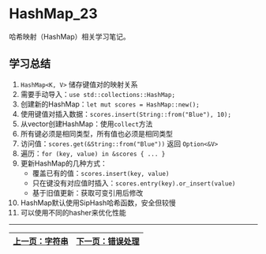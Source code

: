 # HashMap_23

哈希映射（HashMap）相关学习笔记。

## 学习总结

1. `HashMap<K, V>` 储存键值对的映射关系
2. 需要手动导入：`use std::collections::HashMap;`
3. 创建新的HashMap：`let mut scores = HashMap::new();`
4. 使用键值对插入数据：`scores.insert(String::from("Blue"), 10);`
5. 从vector创建HashMap：使用`collect`方法
6. 所有键必须是相同类型，所有值也必须是相同类型
7. 访问值：`scores.get(&String::from("Blue"))` 返回 `Option<&V>`
8. 遍历：`for (key, value) in &scores { ... }`
9. 更新HashMap的几种方式：
   - 覆盖已有的值：`scores.insert(key, value)`
   - 只在键没有对应值时插入：`scores.entry(key).or_insert(value)`
   - 基于旧值更新：获取可变引用后修改
10. HashMap默认使用SipHash哈希函数，安全但较慢
11. 可以使用不同的hasher来优化性能

---

| [上一页：字符串](../22_string/22_string.md) | [下一页：错误处理](../24_error/24_error.md) |
|------------------------|------------------------| 